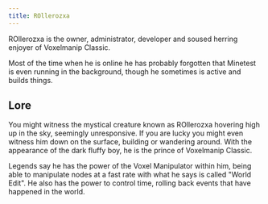 ```yaml
---
title: ROllerozxa
---
```


ROllerozxa is the owner, administrator, developer and soused herring enjoyer of Voxelmanip Classic.

Most of the time when he is online he has probably forgotten that Minetest is even running in the background, though he sometimes is active and builds things.



## Lore
You might witness the mystical creature known as ROllerozxa hovering high up in the sky, seemingly unresponsive. If you are lucky you might even witness him down on the surface, building or wandering around. With the appearance of the dark fluffy boy, he is the prince of Voxelmanip Classic.

Legends say he has the power of the Voxel Manipulator within him, being able to manipulate nodes at a fast rate with what he says is called "World Edit". He also has the power to control time, rolling back events that have happened in the world.
